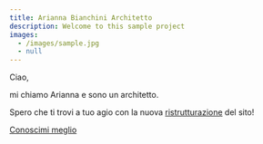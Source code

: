 ```yaml
---
title: Arianna Bianchini Architetto
description: Welcome to this sample project
images:
  - /images/sample.jpg
  - null
---
```


Ciao,

mi chiamo Arianna e sono un architetto.

Spero che ti trovi a tuo agio con la nuova [ristrutturazione](/realizzioni) del sito!

[Conoscimi meglio](/about "Conoscimi meglio")